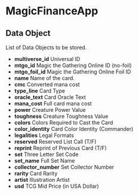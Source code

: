 # MagicFinanceApp

## Data Object

List of Data Objects to be stored. 
  

  * **multiverse_id** Universal ID
  * **mtgo_id** Magic the Gathering Online ID (no-foil)
  * **mtgo_foil_id** Magic the Gathering Online Foil ID
  * **name** Name of the card.
  * **cmc** Converted mana cost
  * **type_line** Card Type
  * **oracle_text** Card Oracle Text 
  * **mana_cost** Full card mana cost
  * **power** Creature Power Value
  * **toughness** Creature Toughness Value
  * **colors** Colors Required to Cast the Card
  * **color_identity** Card Color Identity (Commander)
  * **legalities** Legal Formats
  * **reserved** Reserved List Call (T/F)
  * **reprint** Reprint of Previous Card (T/F)
  * **set** Three Letter Set Code
  * **set_name** Full Set Name
  * **collector_number** Set Collector Number
  * **rarity** Card Rarity
  * **artist** Illustration Artist
  * **usd** TCG Mid Price (in USA Dollar)